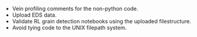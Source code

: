 - Vein profiling comments for the non-python code.
- Upload EDS data.
- Validate RL grain detection notebooks using the uploaded filestructure.
- Avoid tying code to the UNIX filepath system.
